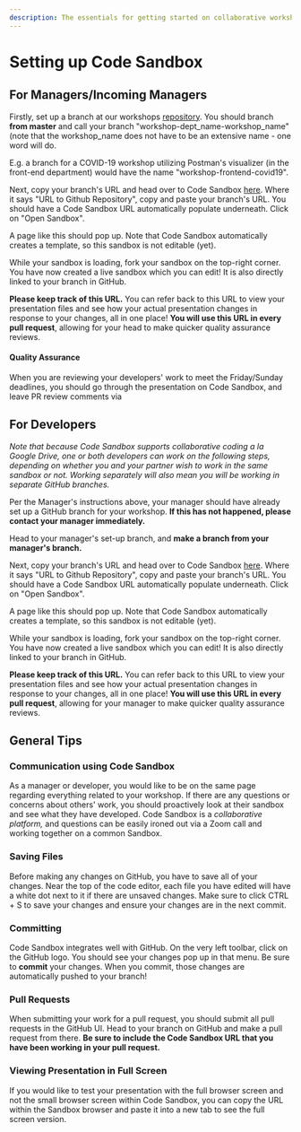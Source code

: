 ```yaml
---
description: The essentials for getting started on collaborative workshop development!
---
```


# Setting up Code Sandbox

## For Managers/Incoming Managers

Firstly, set up a branch at our workshops [repository](https://github.com/bitprj/mdx-deck). You should branch **from master** and call your branch "workshop-dept\_name-workshop\_name" \(note that the workshop\_name does not have to be an extensive name - one word will do.

E.g. a branch for a COVID-19 workshop utilizing Postman's visualizer \(in the front-end department\) would have the name "workshop-frontend-covid19".

Next, copy your branch's URL and head over to Code Sandbox [here](https://codesandbox.io/s/github). Where it says "URL to Github Repository", copy and paste your branch's URL. You should have a Code Sandbox URL automatically populate underneath.  Click on "Open Sandbox".

A page like this should pop up. Note that Code Sandbox automatically creates a template, so this sandbox is not editable \(yet\).

While your sandbox is loading, fork your sandbox on the top-right corner. You have now created a live sandbox which you can edit! It is also directly linked to your branch in GitHub. 

**Please keep track of this URL.** You can refer back to this URL to view your presentation files and see how your actual presentation changes in response to your changes, all in one place! **You will use this URL in every pull request**, allowing for your head to make quicker quality assurance reviews.

#### Quality Assurance

When you are reviewing your developers' work to meet the Friday/Sunday deadlines, you should go through the presentation on Code Sandbox, and leave PR review comments via 

## For Developers

_Note that because Code Sandbox supports collaborative coding a la Google Drive, one or both developers can work on the following steps, depending on whether you and your partner wish to work in the same sandbox or not. Working separately will also mean you will be working in separate GitHub branches._

Per the Manager's instructions above, your manager should have already set up a GitHub branch for your workshop. **If this has not happened, please contact your manager immediately.**

Head to your manager's set-up branch, and **make a branch from your manager's branch.**

Next, copy your branch's URL and head over to Code Sandbox [here](https://codesandbox.io/s/github). Where it says "URL to Github Repository", copy and paste your branch's URL. You should have a Code Sandbox URL automatically populate underneath.  Click on "Open Sandbox".

A page like this should pop up. Note that Code Sandbox automatically creates a template, so this sandbox is not editable \(yet\).

While your sandbox is loading, fork your sandbox on the top-right corner. You have now created a live sandbox which you can edit! It is also directly linked to your branch in GitHub. 

**Please keep track of this URL.** You can refer back to this URL to view your presentation files and see how your actual presentation changes in response to your changes, all in one place! **You will use this URL in every pull request**, allowing for your manager to make quicker quality assurance reviews.

## General Tips

### Communication using Code Sandbox

As a manager or developer, you would like to be on the same page regarding everything related to your workshop. If there are any questions or concerns about others' work, you should proactively look at their sandbox and see what they have developed. Code Sandbox is a _collaborative platform,_ and questions can be easily ironed out via a Zoom call and working together on a common Sandbox. 

### Saving Files

Before making any changes on GitHub, you have to save all of your changes. Near the top of the code editor, each file you have edited will have a white dot next to it if there are unsaved changes. Make sure to click CTRL + S to save your changes and ensure your changes are in the next commit.

### Committing

Code Sandbox integrates well with GitHub. On the very left toolbar, click on the GitHub logo. You should see your changes pop up in that menu. Be sure to **commit** your changes. When you commit, those changes are automatically pushed to your branch!

### Pull Requests 

When submitting your work for a pull request, you should submit all pull requests in the GitHub UI. Head to your branch on GitHub and make a pull request from there. **Be sure to include the Code Sandbox URL that you have been working in your pull request.** 

### Viewing Presentation in Full Screen

If you would like to test your presentation with the full browser screen and not the small browser screen within Code Sandbox, you can copy the URL within the Sandbox browser and paste it into a new tab to see the full screen version.

